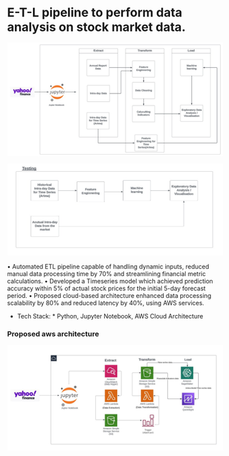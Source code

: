# E-T-L pipeline to perform data analysis on stock market data.

![Tool-box](Images/1.jpeg)

![Tool-box](Images/2.jpeg)

• Automated ETL pipeline capable of handling dynamic inputs, reduced manual data processing time by 70% and
streamlining financial metric calculations.
• Developed a Timeseries model which achieved prediction accuracy within 5% of actual stock prices for the initial
5-day forecast period.
• Proposed cloud-based architecture enhanced data processing scalability by 80% and reduced latency by 40%,
using AWS services.
* Tech Stack: * Python, Jupyter Notebook, AWS Cloud Architecture
### Proposed aws architecture
![Tool-box](Images/3.jpeg)
